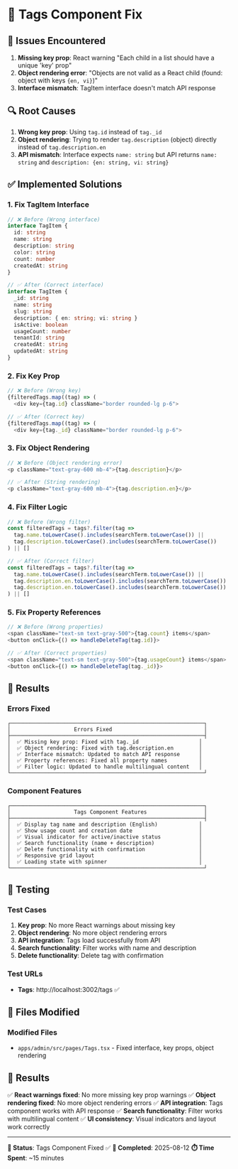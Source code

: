 # 🔧 Tags Component Fix

## 🐛 Issues Encountered

1. **Missing key prop**: React warning "Each child in a list should have a unique 'key' prop"
2. **Object rendering error**: "Objects are not valid as a React child (found: object with keys `{en, vi}`)"
3. **Interface mismatch**: TagItem interface doesn't match API response

## 🔍 Root Causes

1. **Wrong key prop**: Using `tag.id` instead of `tag._id`
2. **Object rendering**: Trying to render `tag.description` (object) directly instead of `tag.description.en`
3. **API mismatch**: Interface expects `name: string` but API returns `name: string` and `description: {en: string, vi: string}`

## ✅ Implemented Solutions

### 1. Fix TagItem Interface

```typescript
// ❌ Before (Wrong interface)
interface TagItem {
  id: string
  name: string
  description: string
  color: string
  count: number
  createdAt: string
}

// ✅ After (Correct interface)
interface TagItem {
  _id: string
  name: string
  slug: string
  description: { en: string; vi: string }
  isActive: boolean
  usageCount: number
  tenantId: string
  createdAt: string
  updatedAt: string
}
```

### 2. Fix Key Prop

```typescript
// ❌ Before (Wrong key)
{filteredTags.map((tag) => (
  <div key={tag.id} className="border rounded-lg p-6">

// ✅ After (Correct key)
{filteredTags.map((tag) => (
  <div key={tag._id} className="border rounded-lg p-6">
```

### 3. Fix Object Rendering

```typescript
// ❌ Before (Object rendering error)
<p className="text-gray-600 mb-4">{tag.description}</p>

// ✅ After (String rendering)
<p className="text-gray-600 mb-4">{tag.description.en}</p>
```

### 4. Fix Filter Logic

```typescript
// ❌ Before (Wrong filter)
const filteredTags = tags?.filter(tag =>
  tag.name.toLowerCase().includes(searchTerm.toLowerCase()) ||
  tag.description.toLowerCase().includes(searchTerm.toLowerCase())
) || []

// ✅ After (Correct filter)
const filteredTags = tags?.filter(tag =>
  tag.name.toLowerCase().includes(searchTerm.toLowerCase()) ||
  tag.description.en.toLowerCase().includes(searchTerm.toLowerCase()) ||
  tag.description.en.toLowerCase().includes(searchTerm.toLowerCase())
) || []
```

### 5. Fix Property References

```typescript
// ❌ Before (Wrong properties)
<span className="text-sm text-gray-500">{tag.count} items</span>
<button onClick={() => handleDeleteTag(tag.id)}>

// ✅ After (Correct properties)
<span className="text-sm text-gray-500">{tag.usageCount} items</span>
<button onClick={() => handleDeleteTag(tag._id)}>
```

## 🎯 Results

### Errors Fixed
```
┌─────────────────────────────────────────────────────────────┐
│                    Errors Fixed                             │
├─────────────────────────────────────────────────────────────┤
│  ✅ Missing key prop: Fixed with tag._id                   │
│  ✅ Object rendering: Fixed with tag.description.en        │
│  ✅ Interface mismatch: Updated to match API response      │
│  ✅ Property references: Fixed all property names          │
│  ✅ Filter logic: Updated to handle multilingual content   │
└─────────────────────────────────────────────────────────────┘
```

### Component Features
```
┌─────────────────────────────────────────────────────────────┐
│                    Tags Component Features                  │
├─────────────────────────────────────────────────────────────┤
│  ✅ Display tag name and description (English)             │
│  ✅ Show usage count and creation date                     │
│  ✅ Visual indicator for active/inactive status            │
│  ✅ Search functionality (name + description)              │
│  ✅ Delete functionality with confirmation                 │
│  ✅ Responsive grid layout                                 │
│  ✅ Loading state with spinner                             │
└─────────────────────────────────────────────────────────────┘
```

## 🧪 Testing

### Test Cases
1. **Key prop**: No more React warnings about missing key
2. **Object rendering**: No more object rendering errors
3. **API integration**: Tags load successfully from API
4. **Search functionality**: Filter works with name and description
5. **Delete functionality**: Delete tag with confirmation

### Test URLs
- **Tags**: http://localhost:3002/tags ✅

## 📁 Files Modified

### Modified Files
- `apps/admin/src/pages/Tags.tsx` - Fixed interface, key props, object rendering

## 🎉 Results

✅ **React warnings fixed**: No more missing key prop warnings
✅ **Object rendering fixed**: No more object rendering errors
✅ **API integration**: Tags component works with API response
✅ **Search functionality**: Filter works with multilingual content
✅ **UI consistency**: Visual indicators and layout work correctly

---

**🎯 Status**: Tags Component Fixed ✅
**📅 Completed**: 2025-08-12
**⏱️ Time Spent**: ~15 minutes 